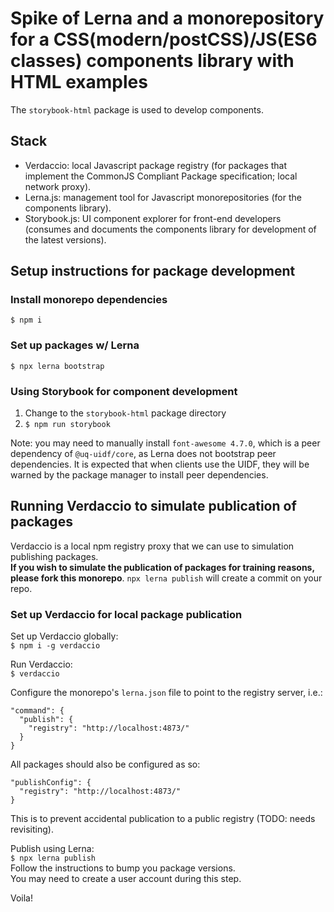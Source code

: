 # Spike of Lerna and a monorepository for a CSS(modern/postCSS)/JS(ES6 classes) components library with HTML examples

The `storybook-html` package is used to develop components.

## Stack
  - Verdaccio: local Javascript package registry (for packages that implement the CommonJS Compliant Package specification; local network proxy).
  - Lerna.js: management tool for Javascript monorepositories (for the components library).
  - Storybook.js: UI component explorer for front-end developers (consumes and documents the components library for development of the latest versions).

## Setup instructions for package development

### Install monorepo dependencies

`$ npm i`

### Set up packages w/ Lerna

`$ npx lerna bootstrap`

### Using Storybook for component development

1. Change to the `storybook-html` package directory
2. `$ npm run storybook`

Note: you may need to manually install `font-awesome 4.7.0`, which is a peer dependency of `@uq-uidf/core`, as Lerna does not bootstrap peer dependencies. It is expected that when clients use the UIDF, they will be warned by the package manager to install peer dependencies.

## Running Verdaccio to simulate publication of packages

Verdaccio is a local npm registry proxy that we can use to simulation publishing packages.  
**If you wish to simulate the publication of packages for training reasons, please fork this monorepo**. `npx lerna publish` will create a commit on your repo.

### Set up Verdaccio for local package publication

Set up Verdaccio globally:  
`$ npm i -g verdaccio`

Run Verdaccio:  
`$ verdaccio`

Configure the monorepo's `lerna.json` file to point to the registry server, i.e.:  
```
"command": {
  "publish": {
    "registry": "http://localhost:4873/"
  }
}
```

All packages should also be configured as so:
```
"publishConfig": {
  "registry": "http://localhost:4873/"
}
```
This is to prevent accidental publication to a public registry (TODO: needs revisiting).

Publish using Lerna:  
`$ npx lerna publish`  
Follow the instructions to bump you package versions.  
You may need to create a user account during this step.

Voila!